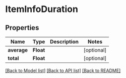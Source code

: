 # ItemInfoDuration

## Properties
Name | Type | Description | Notes
------------ | ------------- | ------------- | -------------
**average** | **Float** |  | [optional] 
**total** | **Float** |  | [optional] 

[[Back to Model list]](../README.md#documentation-for-models) [[Back to API list]](../README.md#documentation-for-api-endpoints) [[Back to README]](../README.md)


